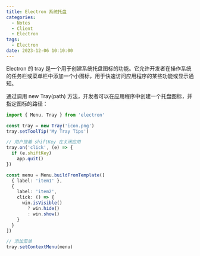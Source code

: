 ```yaml
---
title: Electron 系统托盘
categories:
  - Notes
  - Client
  - Electron
tags:
  - Electron
date: 2023-12-06 10:10:00
---
```


Electron 的 tray 是一个用于创建系统托盘图标的功能。它允许开发者在操作系统的任务栏或菜单栏中添加一个小图标，用于快速访问应用程序的某些功能或显示通知。


通过调用 new Tray(path) 方法，开发者可以在应用程序中创建一个托盘图标，并指定图标的路径：

<!-- more -->

```ts
import { Menu, Tray } from 'electron'

const tray = new Tray('icon.png')
tray.setToolTip('My Tray Tips')

// 用户按着 shiftKey 在关闭应用
tray.on('click', (e) => {
  if (e.shiftKey)
    app.quit()
})

const menu = Menu.buildFromTemplate([
  { label: 'item1' },
  {
    label: 'item2',
    click: () => {
      win.isVisible()
        ? win.hide()
        : win.show()
    }
  }
])

// 添加菜单
tray.setContextMenu(menu)
```